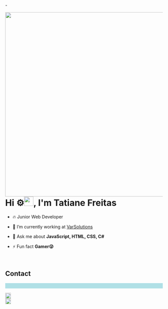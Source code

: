-<!DOCTYPE html>
<html lang="en">
<head>
    <meta charset="UTF-8">
    <meta name="viewport" content="width=device-width, initial-scale=1.0">
</head>
<body>
<img align="right" height="590em" src=""/>
<h1 align="left">Hi ⚙️<img src="" height="30px">, I'm Tatiane Freitas</h1>
<p align="left"></p>

- 🔥 Junior Web Developer <br> 

- 🔭 I’m currently working at [VarSolutions](https://www.linkedin.com/company/varsolution/mycompany/)<br>

- 💬 Ask me about **JavaScript, HTML, CSS, C#**<br>

- ⚡ Fun fact **Gamer😜**<br>
<br>
<h2>Contact</h2>
<p align="_blank" style="background:powderblue"><br>

<a href="https://www.linkedin.com/in/tatifreitasjob/" target="_blank"><img src="iconlinkdin.png" alt="" width="18"></a><br>
<a href="https://www.instagram.com/tatiane_freitas_/" target="_blank"><img src="instagran logo.png" alt="" width="18"></a><br>


</p>

</body>
</html>
